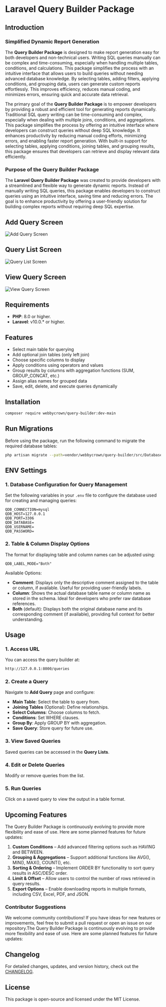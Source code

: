 # Laravel Query Builder Package

## Introduction

### Simplified Dynamic Report Generation
The **Query Builder Package** is designed to make report generation easy for both developers and non-technical users. Writing SQL queries manually can be complex and time-consuming, especially when handling multiple tables, conditions, and calculations. This package simplifies the process with an intuitive interface that allows users to build queries without needing advanced database knowledge. By selecting tables, adding filters, applying conditions, and grouping data, users can generate custom reports effortlessly. This improves efficiency, reduces manual coding, and minimizes errors, ensuring quick and accurate data retrieval.

The primary goal of the **Query Builder Package** is to empower developers by providing a robust and efficient tool for generating reports dynamically. Traditional SQL query writing can be time-consuming and complex, especially when dealing with multiple joins, conditions, and aggregations. This package simplifies the process by offering an intuitive interface where developers can construct queries without deep SQL knowledge. It enhances productivity by reducing manual coding efforts, minimizing errors, and enabling faster report generation. With built-in support for selecting tables, applying conditions, joining tables, and grouping results, this package ensures that developers can retrieve and display relevant data efficiently.

### Purpose of the Query Builder Package
The **Laravel Query Builder Package** was created to provide developers with a streamlined and flexible way to generate dynamic reports. Instead of manually writing SQL queries, this package enables developers to construct queries using an intuitive interface, saving time and reducing errors. The goal is to enhance productivity by offering a user-friendly solution for building complex reports without requiring deep SQL expertise.

## Add Query Screen
![Add Query Screen](https://github.com/user-attachments/assets/fff50c55-aee3-496d-8493-6afbd9a927de)

## Query List Screen
![Query List Screen](https://github.com/user-attachments/assets/9933c532-bfde-446f-8ae4-4dc30e714fde)

## View Query Screen
![View Query Screen](https://github.com/user-attachments/assets/44c95181-99ec-47d8-9dc7-1d9f26e79ddf)

## Requirements

* **PHP**: 8.0 or higher.
* **Laravel**: v10.0.* or higher.

## Features
- Select main table for querying
- Add optional join tables (only left join)
- Choose specific columns to display
- Apply conditions using operators and values
- Group results by columns with aggregation functions (SUM, GROUP_CONCAT, etc.)
- Assign alias names for grouped data
- Save, edit, delete, and execute queries dynamically

## Installation
```bash
composer require webbycrown/query-builder:dev-main
```

## Run Migrations
Before using the package, run the following command to migrate the required database tables:
```bash
php artisan migrate --path=vendor/webbycrown/query-builder/src/Database/migrations
```

## ENV Settings
### 1. Database Configuration for Query Management
Set the following variables in your `.env` file to configure the database used for creating and managing queries:
```
QDB_CONNECTION=mysql
QDB_HOST=127.0.0.1
QDB_PORT=3306
QDB_DATABASE=
QDB_USERNAME=
QDB_PASSWORD=
```

### 2. Table & Column Display Options
The format for displaying table and column names can be adjusted using:
```
QDB_LABEL_MODE="Both"
```
Available Options:
- **Comment**: Displays only the descriptive comment assigned to the table or column, if available. Useful for providing user-friendly labels.
- **Column**: Shows the actual database table name or column name as stored in the schema. Ideal for developers who prefer raw database references.
- **Both** (default): Displays both the original database name and its corresponding comment (if available), providing full context for better understanding.

## Usage
### 1. Access URL
You can access the query builder at:
```bash
http://127.0.0.1:8000/queries
```

### 2. Create a Query
Navigate to **Add Query** page and configure:
- **Main Table**: Select the table to query from.
- **Joining Tables** (Optional): Define relationships.
- **Select Columns**: Choose columns to fetch.
- **Conditions**: Set WHERE clauses.
- **Group By**: Apply GROUP BY with aggregation.
- **Save Query**: Store query for future use.

### 3. View Saved Queries
Saved queries can be accessed in the **Query Lists**.

### 4. Edit or Delete Queries
Modify or remove queries from the list.

### 5. Run Queries
Click on a saved query to view the output in a table format.

## Upcoming Features
The Query Builder Package is continuously evolving to provide more flexibility and ease of use. Here are some planned features for future updates:

1. **Custom Conditions** – Add advanced filtering options such as HAVING and BETWEEN.
2. **Grouping & Aggregations** – Support additional functions like AVG(), MIN(), MAX(), COUNT(), etc.
3. **Sorting & Ordering** – Implement ORDER BY functionality to sort query results in ASC/DESC order.
4. **Limit & Offset** – Allow users to control the number of rows retrieved in query results.
5. **Export Options** – Enable downloading reports in multiple formats, including CSV, Excel, PDF, and JSON.

### Contributor Suggestions
We welcome community contributions! If you have ideas for new features or improvements, feel free to submit a pull request or open an issue on our repository.The Query Builder Package is continuously evolving to provide more flexibility and ease of use. Here are some planned features for future updates:

## Changelog  
For detailed changes, updates, and version history, check out the [CHANGELOG](https://github.com/webbycrown/query-builder/blob/main/CHANGELOG.md). 

## License
This package is open-source and licensed under the MIT License.
